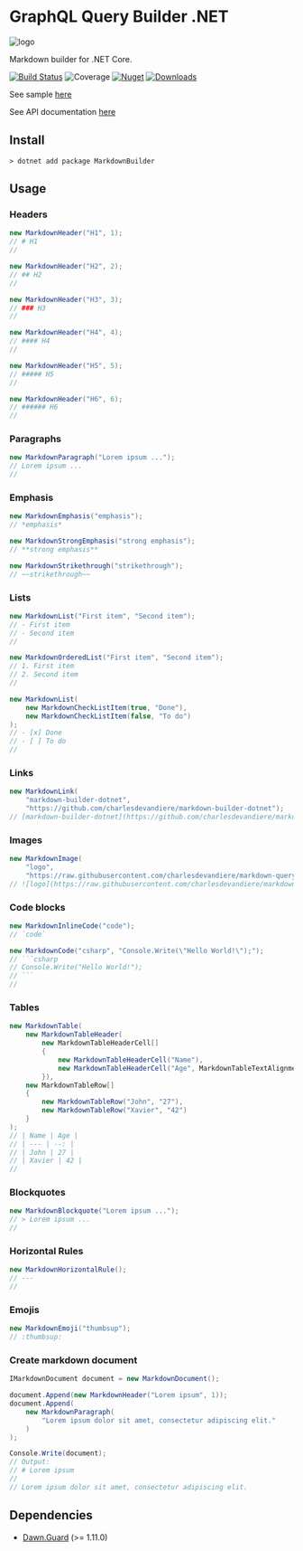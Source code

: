 # GraphQL Query Builder .NET

![logo](https://raw.githubusercontent.com/charlesdevandiere/markdown-query-builder/master/logo.png)

Markdown builder for .NET Core.

[![Build Status](https://dev.azure.com/charlesdevandiere/charlesdevandiere/_apis/build/status/charlesdevandiere.markdown-query-builder?branchName=master)](https://dev.azure.com/charlesdevandiere/charlesdevandiere/_build/latest?definitionId=4&branchName=master)
![Coverage](https://img.shields.io/azure-devops/coverage/charlesdevandiere/charlesdevandiere/4/master)
[![Nuget](https://img.shields.io/nuget/v/MarkdownBuilder.svg?color=blue&logo=nuget)](https://www.nuget.org/packages/MarkdownBuilder)
[![Downloads](https://img.shields.io/nuget/dt/MarkdownBuilder.svg?logo=nuget)](https://www.nuget.org/packages/MarkdownBuilder)

See sample [here](sample/MarkdownBuilder.Sample)

See API documentation [here](api)

## Install

```console
> dotnet add package MarkdownBuilder
```

## Usage

### Headers

```csharp
new MarkdownHeader("H1", 1);
// # H1
//
```

```csharp
new MarkdownHeader("H2", 2);
// ## H2
//
```

```csharp
new MarkdownHeader("H3", 3);
// ### H3
//
```

```csharp
new MarkdownHeader("H4", 4);
// #### H4
//
```

```csharp
new MarkdownHeader("H5", 5);
// ##### H5
//
```

```csharp
new MarkdownHeader("H6", 6);
// ###### H6
//
```

### Paragraphs

```csharp
new MarkdownParagraph("Lorem ipsum ...");
// Lorem ipsum ...
//
```

### Emphasis

```csharp
new MarkdownEmphasis("emphasis");
// *emphasis*
```

```csharp
new MarkdownStrongEmphasis("strong emphasis");
// **strong emphasis**
```

```csharp
new MarkdownStrikethrough("strikethrough");
// ~~strikethrough~~
```

### Lists

```csharp
new MarkdownList("First item", "Second item");
// - First item
// - Second item
//
```

```csharp
new MarkdownOrderedList("First item", "Second item");
// 1. First item
// 2. Second item
//
```

```csharp
new MarkdownList(
    new MarkdownCheckListItem(true, "Done"),
    new MarkdownCheckListItem(false, "To do")
);
// - [x] Done
// - [ ] To do
//
```

### Links

```csharp
new MarkdownLink(
    "markdown-builder-dotnet",
    "https://github.com/charlesdevandiere/markdown-builder-dotnet");
// [markdown-builder-dotnet](https://github.com/charlesdevandiere/markdown-builder-dotnet)
```

### Images

```csharp
new MarkdownImage(
    "logo",
    "https://raw.githubusercontent.com/charlesdevandiere/markdown-query-builder/master/logo.png");
// ![logo](https://raw.githubusercontent.com/charlesdevandiere/markdown-query-builder/master/logo.png)
```

### Code blocks

```csharp
new MarkdownInlineCode("code");
// `code`
```

```csharp
new MarkdownCode("csharp", "Console.Write(\"Hello World!\");");
// ```csharp
// Console.Write("Hello World!");
// ```
//
```

### Tables

```csharp
new MarkdownTable(
    new MarkdownTableHeader(
        new MarkdownTableHeaderCell[]
        {
            new MarkdownTableHeaderCell("Name"),
            new MarkdownTableHeaderCell("Age", MarkdownTableTextAlignment.Right)
        }),
    new MarkdownTableRow[]
    {
        new MarkdownTableRow("John", "27"),
        new MarkdownTableRow("Xavier", "42")
    }
);
// | Name | Age |
// | --- | --: |
// | John | 27 |
// | Xavier | 42 |
//
```

### Blockquotes

```csharp
new MarkdownBlockquote("Lorem ipsum ...");
// > Lorem ipsum ...
//
```

### Horizontal Rules

```csharp
new MarkdownHorizontalRule();
// ---
//
```

### Emojis

```csharp
new MarkdownEmoji("thumbsup");
// :thumbsup:
```

### Create markdown document

```csharp
IMarkdownDocument document = new MarkdownDocument();

document.Append(new MarkdownHeader("Lorem ipsum", 1));
document.Append(
    new MarkdownParagraph(
        "Lorem ipsum dolor sit amet, consectetur adipiscing elit."
    )
);

Console.Write(document);
// Output:
// # Lorem ipsum
//
// Lorem ipsum dolor sit amet, consectetur adipiscing elit.
```

## Dependencies

- [Dawn.Guard](https://www.nuget.org/packages/Dawn.Guard/) (>= 1.11.0)
